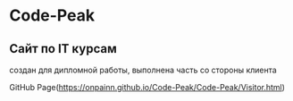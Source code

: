 # Code-Peak
## Сайт по IT курсам
создан для дипломной работы, выполнена часть со стороны клиента

GitHub Page(https://onpainn.github.io/Code-Peak/Code-Peak/Visitor.html)
